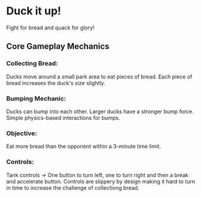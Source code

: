 # Duck it up!
Fight for bread and quack for glory!
## Core Gameplay Mechanics
### Collecting Bread:
Ducks move around a small park area to eat pieces of bread.
Each piece of bread increases the duck's size slightly.

### Bumping Mechanic:
Ducks can bump into each other. Larger ducks have a stronger bump force.
Simple physics-based interactions for bumps.

### Objective:
Eat more bread than the opponent within a 3-minute time limit.

### Controls:
Tank controls -> One button to turn left, one to turn right and then a break and accelerate button.
Controls are slippery by design making it hard to turn in time to increase the challenge of collectiong bread.
